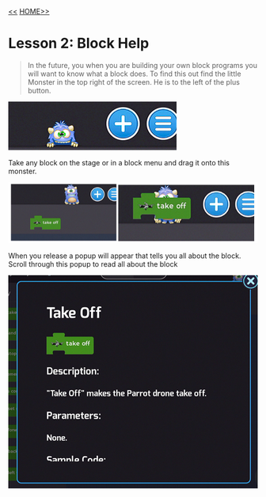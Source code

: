 [<<](06-lesson-1-testing-the-drone.md)  [HOME](https://github.com/drjonesy/ParrotDrone_Airborne_CodingWithTynker)[>>](08-lesson-3-flying-forward.md)

# Lesson 2: Block Help

> In the future, you when you are building your own block programs you will want to know what a block does. To find this out find the little Monster in the top right of the screen. He is to the left of the plus button.

![](images/07-L2-monster-help-1.png)

Take any block on the stage or in a block menu and drag it onto this monster. 

![](images/07-L2-monster-help-2.png)

When you release a popup will appear that tells you all about the block. Scroll through this popup to read all about the block

![](images/07-L2-help-info.png)

